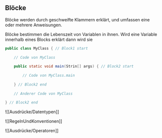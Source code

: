 ## Blöcke
Blöcke werden durch geschweifte Klammern erklärt, und umfassen eine oder mehrere Anweisungen.

Blöcke bestimmen die Lebenszeit von Variablen in ihnen. Wird eine Variable innerhalb eines Blocks erklärt dann wird sie 
```java
public class MyClass { // Block1 start
    
    // Code von MyClass
    
    public static void main(Strin[] args) { // Block2 start
        
        // Code von MyClass.main
        
    } // Block2 end
    
    // Anderer Code von MyClass
    
} // Block2 end
```

![[Ausdrücke/Datentypen]]

![[RegelnUndKonventionen]]

![[Ausdrücke/Operatoren]]
